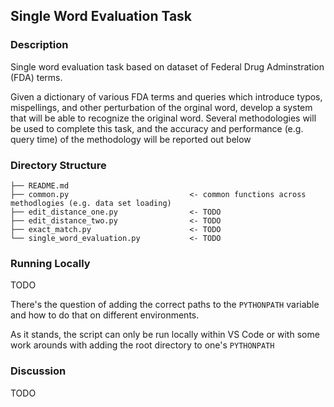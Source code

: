 ## Single Word Evaluation Task

### Description

Single word evaluation task based on dataset of Federal Drug Adminstration (FDA) terms.

Given a dictionary of various FDA terms and queries which introduce typos, mispellings, and other perturbation of the orginal word, develop a system that will be able to recognize the original word. Several methodologies will be used to complete this task, and the accuracy and performance (e.g. query time) of the methodology will be reported out below

### Directory Structure

```
├── README.md
├── common.py                           <- common functions across methodlogies (e.g. data set loading)
├── edit_distance_one.py                <- TODO
├── edit_distance_two.py                <- TODO
├── exact_match.py                      <- TODO
└── single_word_evaluation.py           <- TODO

```

### Running Locally

TODO

There's the question of adding the correct paths to the `PYTHONPATH` variable and how to do that on different environments.

As it stands, the script can only be run locally within VS Code or with some work arounds with adding the root directory to one's `PYTHONPATH`

### Discussion

TODO
